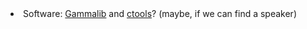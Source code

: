 

<li>Software: <a href="http://cta.irap.omp.eu/gammalib-devel/">Gammalib</a> and <a href="http://cta.irap.omp.eu/ctools-devel/">ctools</a>? (maybe, if we can find a speaker)</li>
